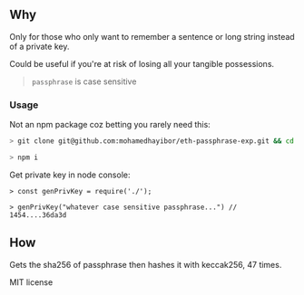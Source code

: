 ## Why

Only for those who only want to remember a sentence or long string instead of a private key.

Could be useful if you're at risk of losing all your tangible possessions.

> `passphrase` is case sensitive

### Usage

Not an npm package coz betting you rarely need this:

```sh
> git clone git@github.com:mohamedhayibor/eth-passphrase-exp.git && cd eth-passphrase-exp

> npm i
```

Get private key in node console:

```
> const genPrivKey = require('./');

> genPrivKey("whatever case sensitive passphrase...") // 1454....36da3d
```

## How

Gets the sha256 of passphrase then hashes it with keccak256, 47 times.

MIT license